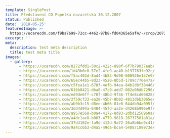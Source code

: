 ```yaml
---
template: SinglePost
title: Představení CD Popelka nazaretská 30.12.2007
status: Published
date: '2018-05-25'
featuredImage: >-
  https://ucarecdn.com/f9ba7699-72cc-4462-97b8-fd04365e5af4/-/crop/2072x1768/0,0/-/preview/
excerpt: ''
meta:
  description: test meta description
  title: test meta title
images:
  - gallery:
      - https://ucarecdn.com/8272fdd1-50c2-422c-898f-6f7b79037eab/
      - https://ucarecdn.com/1d43b0c8-57e2-4fe9-ac40-b197763fe92c/
      - https://ucarecdn.com/f5ac403d-8ad4-4b83-9d98-608926e157e9/
      - https://ucarecdn.com/65ec44b5-8d23-4520-8b5d-1789c770e47a/
      - https://ucarecdn.com/c5fea1e1-678f-4efb-94ea-84b2dbf38446/
      - https://ucarecdn.com/616b8421-dba8-47c9-add7-002e08db7296/
      - https://ucarecdn.com/ed9de6ff-c70f-48bd-9f46-7f4e8cd60828/
      - https://ucarecdn.com/2f59cf33-ea28-45b7-8b02-4813dbb3065e/
      - https://ucarecdn.com/ab9b3c15-d8ee-4b66-81e8-644db94a095f/
      - https://ucarecdn.com/3dd4d94a-6484-45fd-aa2e-d4268b996e9f/
      - https://ucarecdn.com/a957e568-b0a4-4172-8d93-2dbd1256960a/
      - https://ucarecdn.com/a4dc1ae8-b003-4779-9818-26737581a81a/
      - https://ucarecdn.com/37d4162e-fa9d-412d-9a72-26a8b6be9c41/
      - https://ucarecdn.com/9a4cc6b3-d4a5-49da-bca4-54087189973e/
---
```


